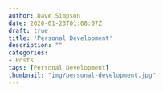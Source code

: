 ```yaml
---
author: Dave Simpson
date: 2020-01-23T01:08:07Z
draft: true
title: 'Personal Development'
description: ""
categories:
- Posts
tags: [Personal Development]
thumbnail: "img/personal-development.jpg"
---
```

